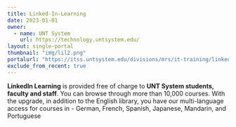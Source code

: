 ```yaml
---
title: Linked-In-Learning
date: 2023-01-01
owner:
  - name: UNT System
    url: https://technology.untsystem.edu/
layout: single-portal
thumbnail: "img/lil2.png"
portalurl: "https://itss.untsystem.edu/divisions/mrs/it-training/linkedin-learning.php"
exclude_from_recent: true
---
```

<b>LinkedIn Learning</b> is provided free of charge to <b>UNT System students, faculty and staff</b>.  You can browse through more than 10,000 courses. With the upgrade, in addition to the English library, you have our multi-language access for courses in - German, French, Spanish, Japanese, Mandarin, and Portuguese